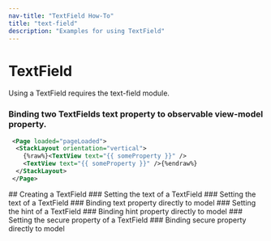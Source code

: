 ```yaml
---
nav-title: "TextField How-To"
title: "text-field"
description: "Examples for using TextField"
---
```

# TextField
Using a TextField requires the text-field module.
<snippet id='require-textfield'/>
<snippet id='require-observable'/>
### Binding two TextFields text property to observable view-model property.
```XML
 <Page loaded="pageLoaded">
  <StackLayout orientation="vertical">
    {%raw%}<TextView text="{{ someProperty }}" />
    <TextView text="{{ someProperty }}" />{%endraw%}
  </StackLayout>
 </Page>
```
<snippet id='binding-text-property'/>
## Creating a TextField
<snippet id='creating-textfield'/>
### Setting the text of a TextField
<snippet id='setting-text-property'/>
### Setting the text of a TextField
<snippet id='setting-hint-property'/>
### Binding text property directly to model
<snippet id='binding-text-property-second'/>
### Setting the hint of a TextField
<snippet id='setting-hint-text'/>
### Binding hint property directly to model
<snippet id='binding-hint-property'/>
### Setting the secure property of a TextField
<snippet id='setting-secure-property'/>
### Binding secure property directly to model
<snippet id='binding-secure-property'/>
